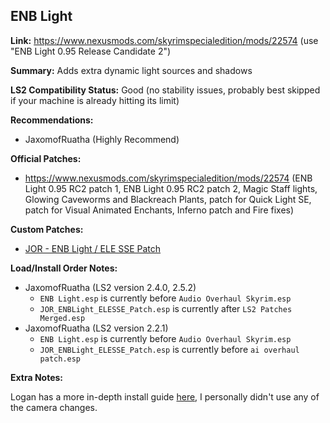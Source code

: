 ## ENB Light

**Link:** https://www.nexusmods.com/skyrimspecialedition/mods/22574 (use "ENB Light 0.95 Release Candidate 2")

**Summary:** Adds extra dynamic light sources and shadows

**LS2 Compatibility Status:** Good (no stability issues, probably best skipped if your machine is already hitting its limit)

**Recommendations:** 
* JaxomofRuatha (Highly Recommend)

**Official Patches:**
* https://www.nexusmods.com/skyrimspecialedition/mods/22574 (ENB Light 0.95 RC2 patch 1, ENB Light 0.95 RC2 patch 2, Magic Staff lights, Glowing Caveworms and Blackreach Plants, patch for Quick Light SE, patch for Visual Animated Enchants, Inferno patch and Fire fixes)

**Custom Patches:**
* [JOR - ENB Light / ELE SSE Patch](/custom-patches/JOR_ENBLight_ELESSE_Patch.esp)

**Load/Install Order Notes:**
* JaxomofRuatha (LS2 version 2.4.0, 2.5.2)
  * `ENB Light.esp` is currently before `Audio Overhaul Skyrim.esp`
  * `JOR_ENBLight_ELESSE_Patch.esp` is currently after `LS2 Patches Merged.esp`
* JaxomofRuatha (LS2 version 2.2.1)
  * `ENB Light.esp` is currently before `Audio Overhaul Skyrim.esp`
  * `JOR_ENBLight_ELESSE_Patch.esp` is currently before `ai overhaul patch.esp`
  
**Extra Notes:**

Logan has a more in-depth install guide [here](https://docs.google.com/presentation/d/1oZ7UgK3fkUbN3jtrP7AHBUH3fxwAOwDnkYHDYOwvWeo/edit#slide=id.p), I personally didn't use any of the camera changes.
